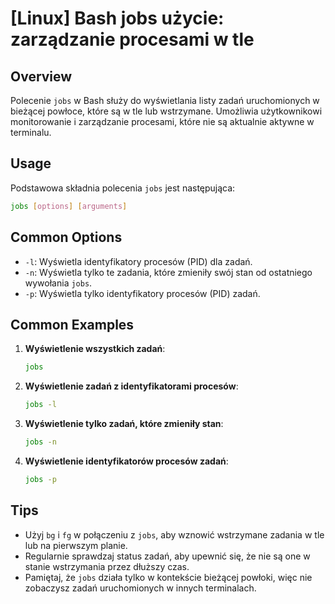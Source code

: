 # [Linux] Bash jobs użycie: zarządzanie procesami w tle

## Overview
Polecenie `jobs` w Bash służy do wyświetlania listy zadań uruchomionych w bieżącej powłoce, które są w tle lub wstrzymane. Umożliwia użytkownikowi monitorowanie i zarządzanie procesami, które nie są aktualnie aktywne w terminalu.

## Usage
Podstawowa składnia polecenia `jobs` jest następująca:

```bash
jobs [options] [arguments]
```

## Common Options
- `-l`: Wyświetla identyfikatory procesów (PID) dla zadań.
- `-n`: Wyświetla tylko te zadania, które zmieniły swój stan od ostatniego wywołania `jobs`.
- `-p`: Wyświetla tylko identyfikatory procesów (PID) zadań.

## Common Examples
1. **Wyświetlenie wszystkich zadań**:
   ```bash
   jobs
   ```

2. **Wyświetlenie zadań z identyfikatorami procesów**:
   ```bash
   jobs -l
   ```

3. **Wyświetlenie tylko zadań, które zmieniły stan**:
   ```bash
   jobs -n
   ```

4. **Wyświetlenie identyfikatorów procesów zadań**:
   ```bash
   jobs -p
   ```

## Tips
- Użyj `bg` i `fg` w połączeniu z `jobs`, aby wznowić wstrzymane zadania w tle lub na pierwszym planie.
- Regularnie sprawdzaj status zadań, aby upewnić się, że nie są one w stanie wstrzymania przez dłuższy czas.
- Pamiętaj, że `jobs` działa tylko w kontekście bieżącej powłoki, więc nie zobaczysz zadań uruchomionych w innych terminalach.